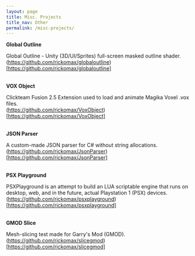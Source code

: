 ```yaml
---
layout: page
title: Misc. Projects
title_nav: Other
permalink: /misc-projects/
---
```

**Global Outline**

Global Outline - Unity (3D/UI/Sprites) full-screen masked outline shader.<br>
(https://github.com/rickomax/globaloutline)[https://github.com/rickomax/globaloutline]<br><br>

**VOX Object**

Clickteam Fusion 2.5 Extension used to load and animate Magika Voxel .vox files.<br>
(https://github.com/rickomax/VoxObject)[https://github.com/rickomax/VoxObject]<br><br>

**JSON Parser**

A custom-made JSON parser for C# without string allocations.<br>
(https://github.com/rickomax/JsonParser)[https://github.com/rickomax/JsonParser]<br><br>

**PSX Playground**

PSXPlayground is an attempt to build an LUA scriptable engine that runs on desktop, web, and in the future, actual Playstation 1 (PSX) devices.<br>
(https://github.com/rickomax/psxplayground)[https://github.com/rickomax/psxplayground]<br><br>

**GMOD Slice**

Mesh-slicing test made for Garry's Mod (GMOD).
(https://github.com/rickomax/slicegmod)[https://github.com/rickomax/slicegmod]<br><br>
